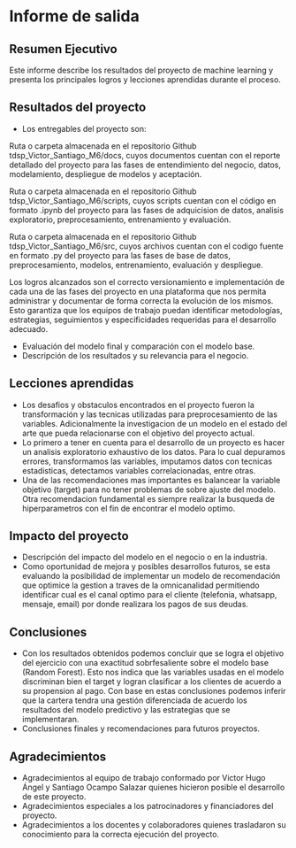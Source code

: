 # Informe de salida

## Resumen Ejecutivo

Este informe describe los resultados del proyecto de machine learning y presenta los principales logros y lecciones aprendidas durante el proceso.

## Resultados del proyecto

- Los entregables del proyecto son:

Ruta o carpeta almacenada en el repositorio Github tdsp_Victor_Santiago_M6/docs, cuyos documentos cuentan con el reporte detallado del proyecto para las fases de entendimiento del negocio, datos, modelamiento, despliegue de modelos y aceptación.

Ruta o carpeta almacenada en el repositorio Github tdsp_Victor_Santiago_M6/scripts, cuyos scripts cuentan con el código en formato .ipynb del proyecto para las fases de adquicision de datos, analisis exploratorio, preprocesamiento, entrenamiento y evaluación.

Ruta o carpeta almacenada en el repositorio Github tdsp_Victor_Santiago_M6/src, cuyos archivos cuentan con el codigo fuente en formato .py del proyecto para las fases de base de datos, preprocesamiento, modelos, entrenamiento, evaluación y despliegue.

Los logros alcanzados son el correcto versionamiento e implementación de cada una de las fases del proyecto en una plataforma que nos permita administrar y documentar de forma correcta la evolución de los mismos. Esto garantiza que los equipos de trabajo puedan identificar metodologías, estrategias, seguimientos y especificidades requeridas para el desarrollo adecuado.

- Evaluación del modelo final y comparación con el modelo base.
- Descripción de los resultados y su relevancia para el negocio.

## Lecciones aprendidas

- Los desafios y obstaculos encontrados en el proyecto fueron la transformación y las tecnicas utilizadas para preprocesamiento de las variables. Adicionalmente la investigacion de un modelo en el estado del arte que pueda relacionarse con el objetivo del proyecto actual.
- Lo primero a tener en cuenta para el desarrollo de un proyecto es hacer un analisis exploratorio exhaustivo de los datos. Para lo cual depuramos errores, transformamos las variables, imputamos datos con tecnicas estadisticas, detectamos variables correlacionadas, entre otras.
- Una de las recomendaciones mas importantes es balancear la variable objetivo (target) para no tener problemas de sobre ajuste del modelo.
Otra recomendacion fundamental es siempre realizar la busqueda de hiperparametros con el fin de encontrar el modelo optimo.

## Impacto del proyecto

- Descripción del impacto del modelo en el negocio o en la industria.
- Como oportunidad de mejora y posibles desarrollos futuros, se esta evaluando la posibilidad de implementar un modelo de recomendación que optimice la gestion a traves de la omnicanalidad permitiendo identificar cual es el canal optimo para el cliente (telefonia, whatsapp, mensaje, email) por donde realizara los pagos de sus deudas.

## Conclusiones

- Con los resultados obtenidos podemos concluir que se logra el objetivo del ejercicio con una exactitud sobrfesaliente sobre el modelo base (Random Forest). Esto nos indica que las variables usadas en el modelo discriminan bien el target y logran clasificar a los clientes de acuerdo a su propension al pago. Con base en estas conclusiones podemos inferir que la cartera tendra una gestión diferenciada de acuerdo los resultados del modelo predictivo y las estrategias que se implementaran.
- Conclusiones finales y recomendaciones para futuros proyectos.

## Agradecimientos

- Agradecimientos al equipo de trabajo conformado por Victor Hugo Ángel y Santiago Ocampo Salazar quienes hicieron posible el desarrollo de este proyecto.
- Agradecimientos especiales a los patrocinadores y financiadores del proyecto.
- Agradecimientos a los docentes y colaboradores quienes trasladaron su conocimiento para la correcta ejecución del proyecto.
